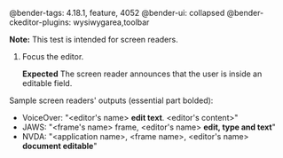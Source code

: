 @bender-tags: 4.18.1, feature, 4052
@bender-ui: collapsed
@bender-ckeditor-plugins: wysiwygarea,toolbar

**Note:** This test is intended for screen readers.

1. Focus the editor.

	**Expected** The screen reader announces that the user is inside an editable field.

Sample screen readers' outputs (essential part bolded):

* VoiceOver: "&lt;editor's name&gt; **edit text**. &lt;editor's content&gt;"
* JAWS: "&lt;frame's name&gt; frame, &lt;editor's name&gt; **edit, type and text**"
* NVDA: "&lt;application name&gt;, &lt;frame name&gt;, &lt;editor's name&gt; **document editable**"

